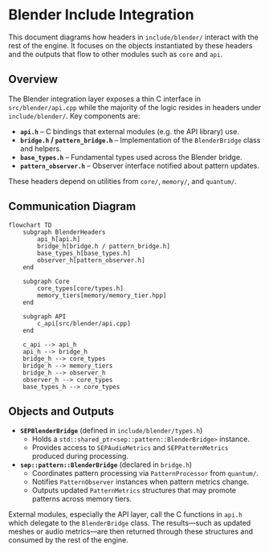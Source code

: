 # Blender Include Integration

This document diagrams how headers in `include/blender/` interact with the rest of the engine. It focuses on the objects instantiated by these headers and the outputs that flow to other modules such as `core` and `api`.

## Overview

The Blender integration layer exposes a thin C interface in `src/blender/api.cpp` while the majority of the logic resides in headers under `include/blender/`.
Key components are:

- **`api.h`** – C bindings that external modules (e.g. the API library) use.
- **`bridge.h` / `pattern_bridge.h`** – Implementation of the `BlenderBridge` class and helpers.
- **`base_types.h`** – Fundamental types used across the Blender bridge.
- **`pattern_observer.h`** – Observer interface notified about pattern updates.

These headers depend on utilities from `core/`, `memory/`, and `quantum/`.

## Communication Diagram

```mermaid
flowchart TD
    subgraph BlenderHeaders
        api_h[api.h]
        bridge_h[bridge.h / pattern_bridge.h]
        base_types_h[base_types.h]
        observer_h[pattern_observer.h]
    end

    subgraph Core
        core_types[core/types.h]
        memory_tiers[memory/memory_tier.hpp]
    end

    subgraph API
        c_api[src/blender/api.cpp]
    end

    c_api --> api_h
    api_h --> bridge_h
    bridge_h --> core_types
    bridge_h --> memory_tiers
    bridge_h --> observer_h
    observer_h --> core_types
    base_types_h --> core_types
```

## Objects and Outputs

- **`SEPBlenderBridge`** (defined in `include/blender/types.h`)
  - Holds a `std::shared_ptr<sep::pattern::BlenderBridge>` instance.
  - Provides access to `SEPAudioMetrics` and `SEPPatternMetrics` produced during processing.
- **`sep::pattern::BlenderBridge`** (declared in `bridge.h`)
  - Coordinates pattern processing via `PatternProcessor` from `quantum/`.
  - Notifies `PatternObserver` instances when pattern metrics change.
  - Outputs updated `PatternMetrics` structures that may promote patterns across memory tiers.

External modules, especially the API layer, call the C functions in `api.h` which delegate to the `BlenderBridge` class. The results—such as updated meshes or audio metrics—are then returned through these structures and consumed by the rest of the engine.


